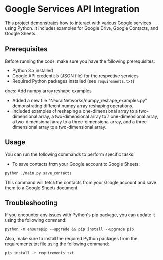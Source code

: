 # Google Services API Integration

This project demonstrates how to interact with various Google services using Python. It includes examples for Google
Drive, Google Contacts, and Google Sheets.

## Prerequisites

Before running the code, make sure you have the following prerequisites:

- Python 3.x installed
- Google API credentials (JSON file) for the respective services
- Required Python packages installed (see `requirements.txt`)

docs: Add numpy array reshape examples

- Added a new file "NeuralNetworks/numpy_reshape_examples.py" demonstrating different numpy array reshaping operations.
- Included examples of reshaping a one-dimensional array to a two-dimensional array, a two-dimensional array to a one-dimensional array, a two-dimensional array to a three-dimensional array, and a three-dimensional array to a two-dimensional array.

## Usage

You can run the following commands to perform specific tasks:

- To save contacts from your Google account to Google Sheets:

```shell
python ./main.py save_contacts
```

This command will fetch the contacts from your Google account and save them to a Google Sheets document.

## Troubleshooting

If you encounter any issues with Python's pip package, you can update it using the following command:

```shell
python -m ensurepip --upgrade && pip install --upgrade pip
```
Also, make sure to install the required Python packages from the requirements.txt file using the following command:
```shell
pip install -r requirements.txt
```

